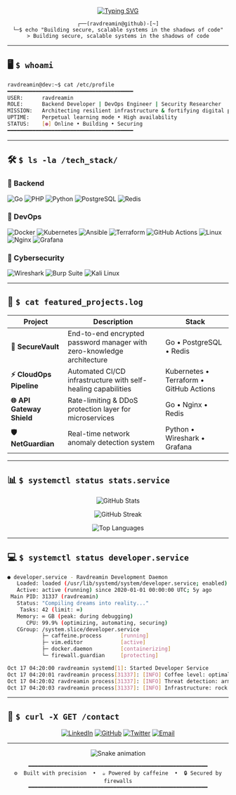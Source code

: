 <div align="center">

[![Typing SVG](https://readme-typing-svg.demolab.com?font=Fira+Code&size=32&duration=3000&pause=1000&color=00F7F7&center=true&vCenter=true&width=600&lines=RAVDREAMIN;Backend+Developer;DevOps+Engineer;Cybersecurity+Enthusiast)](https://git.io/typing-svg)

```ascii
┌──(ravdreamin@github)-[~]
└─$ echo "Building secure, scalable systems in the shadows of code"
> Building secure, scalable systems in the shadows of code
```

</div>

---

## 🖥️ `$ whoami`

```bash
ravdreamin@dev:~$ cat /etc/profile
━━━━━━━━━━━━━━━━━━━━━━━━━━━━━━━━━━━━━━━━
USER:      ravdreamin
ROLE:      Backend Developer | DevOps Engineer | Security Researcher
MISSION:   Architecting resilient infrastructure & fortifying digital perimeters
UPTIME:    Perpetual learning mode • High availability
STATUS:    [●] Online • Building • Securing
━━━━━━━━━━━━━━━━━━━━━━━━━━━━━━━━━━━━━━━━
```

---

## 🛠️ `$ ls -la /tech_stack/`

### **🔹 Backend**
![Go](https://img.shields.io/badge/Go-00ADD8?style=for-the-badge&logo=go&logoColor=white)
![PHP](https://img.shields.io/badge/PHP-777BB4?style=for-the-badge&logo=php&logoColor=white)
![Python](https://img.shields.io/badge/Python-3776AB?style=for-the-badge&logo=python&logoColor=white)
![PostgreSQL](https://img.shields.io/badge/PostgreSQL-316192?style=for-the-badge&logo=postgresql&logoColor=white)
![Redis](https://img.shields.io/badge/Redis-DC382D?style=for-the-badge&logo=redis&logoColor=white)

### **🔹 DevOps**
![Docker](https://img.shields.io/badge/Docker-2496ED?style=for-the-badge&logo=docker&logoColor=white)
![Kubernetes](https://img.shields.io/badge/Kubernetes-326CE5?style=for-the-badge&logo=kubernetes&logoColor=white)
![Ansible](https://img.shields.io/badge/Ansible-EE0000?style=for-the-badge&logo=ansible&logoColor=white)
![Terraform](https://img.shields.io/badge/Terraform-7B42BC?style=for-the-badge&logo=terraform&logoColor=white)
![GitHub Actions](https://img.shields.io/badge/GitHub_Actions-2088FF?style=for-the-badge&logo=github-actions&logoColor=white)
![Linux](https://img.shields.io/badge/Linux-FCC624?style=for-the-badge&logo=linux&logoColor=black)
![Nginx](https://img.shields.io/badge/Nginx-009639?style=for-the-badge&logo=nginx&logoColor=white)
![Grafana](https://img.shields.io/badge/Grafana-F46800?style=for-the-badge&logo=grafana&logoColor=white)

### **🔹 Cybersecurity**
![Wireshark](https://img.shields.io/badge/Wireshark-1679A7?style=for-the-badge&logo=wireshark&logoColor=white)
![Burp Suite](https://img.shields.io/badge/Burp_Suite-FF6633?style=for-the-badge&logo=burp-suite&logoColor=white)
![Kali Linux](https://img.shields.io/badge/Kali_Linux-557C94?style=for-the-badge&logo=kali-linux&logoColor=white)

---

## 🚀 `$ cat featured_projects.log`

| **Project** | **Description** | **Stack** |
|-------------|-----------------|-----------|
| **🔐 SecureVault** | End-to-end encrypted password manager with zero-knowledge architecture | Go • PostgreSQL • Redis |
| **⚡ CloudOps Pipeline** | Automated CI/CD infrastructure with self-healing capabilities | Kubernetes • Terraform • GitHub Actions |
| **🌐 API Gateway Shield** | Rate-limiting & DDoS protection layer for microservices | Go • Nginx • Redis |
| **🛡️ NetGuardian** | Real-time network anomaly detection system | Python • Wireshark • Grafana |

---

## 📊 `$ systemctl status stats.service`

<div align="center">

![GitHub Stats](https://github-readme-stats.vercel.app/api?username=Ravdreamin&show_icons=true&theme=radical&hide_border=true&bg_color=0d1117&title_color=00f7f7&icon_color=00f7f7&text_color=c9d1d9)

![GitHub Streak](https://github-readme-streak-stats.herokuapp.com/?user=Ravdreamin&theme=radical&hide_border=true&background=0d1117&stroke=00f7f7&ring=00f7f7&fire=ff6b6b&currStreakLabel=00f7f7)

![Top Languages](https://github-readme-stats.vercel.app/api/top-langs/?username=Ravdreamin&layout=compact&theme=radical&hide_border=true&bg_color=0d1117&title_color=00f7f7&text_color=c9d1d9)

</div>

---

## 💻 `$ systemctl status developer.service`

```bash
● developer.service - Ravdreamin Development Daemon
   Loaded: loaded (/usr/lib/systemd/system/developer.service; enabled)
   Active: active (running) since 2020-01-01 00:00:00 UTC; 5y ago
 Main PID: 31337 (ravdreamin)
   Status: "Compiling dreams into reality..."
    Tasks: 42 (limit: ∞)
   Memory: ∞ GB (peak: during debugging)
      CPU: 99.9% (optimizing, automating, securing)
   CGroup: /system.slice/developer.service
           ├─ caffeine.process      [running]
           ├─ vim.editor            [active]
           ├─ docker.daemon         [containerizing]
           └─ firewall.guardian     [protecting]

Oct 17 04:20:00 ravdreamin systemd[1]: Started Developer Service
Oct 17 04:20:01 ravdreamin process[31337]: [INFO] Coffee level: optimal
Oct 17 04:20:02 ravdreamin process[31337]: [INFO] Threat detection: armed
Oct 17 04:20:03 ravdreamin process[31337]: [INFO] Infrastructure: rock solid
```

---

## 📡 `$ curl -X GET /contact`

<div align="center">

[![LinkedIn](https://img.shields.io/badge/LinkedIn-0077B5?style=for-the-badge&logo=linkedin&logoColor=white)](https://linkedin.com/in/ravdreamin)
[![GitHub](https://img.shields.io/badge/GitHub-100000?style=for-the-badge&logo=github&logoColor=white)](https://github.com/Ravdreamin)
[![Twitter](https://img.shields.io/badge/X-000000?style=for-the-badge&logo=x&logoColor=white)](https://twitter.com/ravdreamin)
[![Email](https://img.shields.io/badge/Email-D14836?style=for-the-badge&logo=gmail&logoColor=white)](mailto:ravdreamin@proton.me)

</div>

---

<div align="center">

![Snake animation](https://raw.githubusercontent.com/Ravdreamin/Ravdreamin/output/github-contribution-grid-snake-dark.svg)

```
━━━━━━━━━━━━━━━━━━━━━━━━━━━━━━━━━━━━━━━━━━━━━━━━━━━━━━━━━
⚙️  Built with precision  •  ☕ Powered by caffeine  •  🔒 Secured by firewalls
━━━━━━━━━━━━━━━━━━━━━━━━━━━━━━━━━━━━━━━━━━━━━━━━━━━━━━━━━
```

</div>

